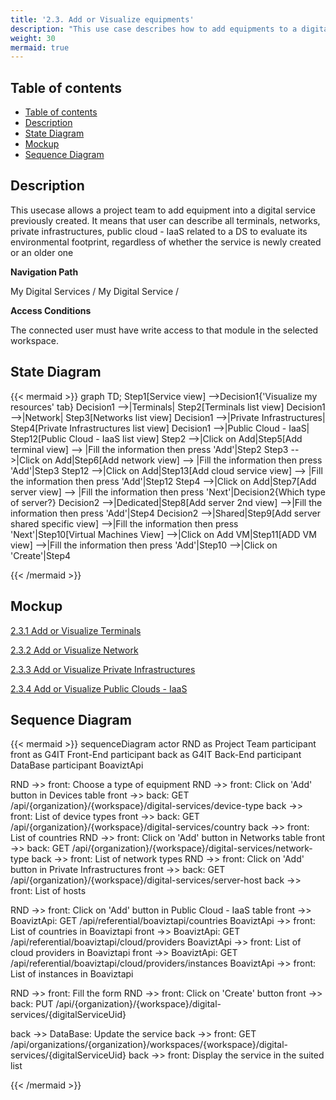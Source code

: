 ```yaml
---
title: '2.3. Add or Visualize equipments'
description: "This use case describes how to add equipments to a digital service"
weight: 30
mermaid: true
---
```

## Table of contents
- [Table of contents](#table-of-contents)
- [Description](#description)
- [State Diagram](#state-diagram)
- [Mockup](#mockup)
- [Sequence Diagram](#sequence-diagram)

## Description

This usecase allows a project team to add equipment into a digital service previously created.
It means that user can describe all terminals, networks, private infrastructures, public cloud - IaaS related to a DS to evaluate its environmental footprint, regardless of whether the service is newly created or an older one

**Navigation Path**

My Digital Services / My Digital Service /

**Access Conditions**

The connected user must have write access to that module in the selected workspace.

## State Diagram
{{< mermaid >}}
graph TD;
Step1[Service view] -->Decision1{'Visualize my resources' tab}
Decision1 -->|Terminals| Step2[Terminals list view]
Decision1 -->|Network| Step3[Networks list view]
Decision1 -->|Private Infrastructures| Step4[Private Infrastructures list view]
Decision1 -->|Public Cloud - IaaS| Step12[Public Cloud - IaaS list view]
Step2 -->|Click on Add|Step5[Add terminal view] --> |Fill the information then press 'Add'|Step2
Step3 -->|Click on Add|Step6[Add network view] --> |Fill the information then press 'Add'|Step3
Step12 -->|Click on Add|Step13[Add cloud service view] --> |Fill the information then press 'Add'|Step12
Step4 -->|Click on Add|Step7[Add server view] --> |Fill the information then press 'Next'|Decision2{Which type of server?}
Decision2 -->|Dedicated|Step8[Add server 2nd view] -->|Fill the information then press 'Add'|Step4
Decision2 -->|Shared|Step9[Add server shared specific view] -->|Fill the information then press 'Next'|Step10[Virtual Machines View] -->|Click on Add VM|Step11[ADD VM view] -->|Fill the information then press 'Add'|Step10 -->|Click on 'Create'|Step4

{{< /mermaid >}}

## Mockup

[2.3.1 Add or Visualize Terminals](uc3_add_visualize_terminals)

[2.3.2 Add or Visualize Network](uc3_add_visualize_network)

[2.3.3 Add or Visualize Private Infrastructures](uc3_add_visualize_noncloud_servers.md)

[2.3.4 Add or Visualize Public Clouds - IaaS](uc3_add_visualize_cloud_services.md)

## Sequence Diagram

{{< mermaid >}}
sequenceDiagram
actor RND as Project Team
participant front as G4IT Front-End
participant back as G4IT Back-End
participant DataBase
participant BoaviztApi

RND ->> front: Choose a type of equipment
RND ->> front: Click on 'Add' button in Devices table
front ->> back: GET /api/{organization}/{workspace}/digital-services/device-type
back ->> front: List of device types
front ->> back: GET /api/{organization}/{workspace}/digital-services/country
back ->> front: List of countries
RND ->> front: Click on 'Add' button in Networks table
front ->> back: GET /api/{organization}/{workspace}/digital-services/network-type
back ->> front: List of network types
RND ->> front: Click on 'Add' button in Private Infrastructures
front ->> back: GET /api/{organization}/{workspace}/digital-services/server-host
back ->> front: List of hosts

RND ->> front: Click on 'Add' button in Public Cloud - IaaS table
front ->> BoaviztApi: GET /api/referential/boaviztapi/countries
BoaviztApi ->> front: List of countries in Boaviztapi
front ->> BoaviztApi: GET /api/referential/boaviztapi/cloud/providers
BoaviztApi ->> front: List of cloud providers in Boaviztapi
front ->> BoaviztApi: GET /api/referential/boaviztapi/cloud/providers/instances
BoaviztApi ->> front: List of instances in Boaviztapi

RND ->> front: Fill the form
RND ->> front: Click on 'Create' button
front ->> back: PUT /api/{organization}/{workspace}/digital-services/{digitalServiceUid}

back ->> DataBase: Update the service
back ->> front: GET /api/organizations/{organization}/workspaces/{workspace}/digital-services/{digitalServiceUid}
back ->> front: Display the service in the suited list

{{< /mermaid >}}

